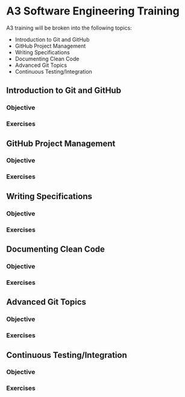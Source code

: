 # A3 Software Engineering Training

A3 training will be broken into the following topics:
- Introduction to Git and GitHub
- GitHub Project Management
- Writing Specifications
- Documenting Clean Code
- Advanced Git Topics
- Continuous Testing/Integration

## Introduction to Git and GitHub

### Objective

### Exercises

## GitHub Project Management

### Objective

### Exercises

## Writing Specifications

### Objective

### Exercises

## Documenting Clean Code

### Objective

### Exercises

## Advanced Git Topics

### Objective

### Exercises

## Continuous Testing/Integration

### Objective

### Exercises
